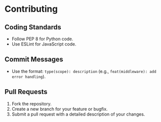 # Contributing

## Coding Standards
- Follow PEP 8 for Python code.
- Use ESLint for JavaScript code.

## Commit Messages
- Use the format: `type(scope): description` (e.g., `feat(middleware): add error handling`).

## Pull Requests
1. Fork the repository.
2. Create a new branch for your feature or bugfix.
3. Submit a pull request with a detailed description of your changes.
